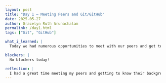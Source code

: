 ```yaml
---
layout: post
title: "Day 1 – Meeting Peers and Git/GitHub"
date: 2025-05-27
author: Gracelyn Ruth Arunachalam
permalink: /day1.html
tags: ["Git", "GitHub"]

what_i_learned: |
  Today we had numerous opportunities to meet with our peers and get to know them. Following our short session with our group, we took a python placement test, to test our knowledge on basic python. We played virtual speed networking bingo to familiarize ourselves with each other. We also had a detailed session about Git and GitHub. During this session we went through an example using google docs to understand the importance of collaboration. At the very end of our day, we created a website where we would log our daily activities in the form of blogs. We also played a game of jeopardy at the end of the Git and GitHub session. The game really helped me better understand the concepts we learnt about and served as a summary of everything that we learned in the session.

blockers: |
  No blockers today!

reflection: |
  I had a great time meeting my peers and getting to know their backgrounds in the scope of our project. I also enjoyed creating our very own websites from a template provided to us. Eventhough, I was not able to participate as much in the jeopary we played at the end of the GitHub session, I am looking forward to being a part of futher discussions and acivities like these.
---
```

